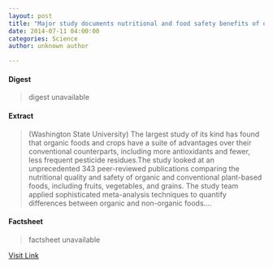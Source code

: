 ```yaml
---
layout: post
title: "Major study documents nutritional and food safety benefits of organic farming"
date: 2014-07-11 04:00:00
categories: Science
author: unknown author

---
```



#### Digest
>digest unavailable

#### Extract
>(Washington State University) The largest study of its kind has found that organic foods and crops have a suite of advantages over their conventional counterparts, including more antioxidants and fewer, less frequent pesticide residues.The study looked at an unprecedented 343 peer-reviewed publications comparing the nutritional quality and safety of organic and conventional plant-based foods, including fruits, vegetables, and grains. The study team applied sophisticated meta-analysis techniques to quantify differences between organic and non-organic foods....

#### Factsheet
>factsheet unavailable

[Visit Link](http://www.eurekalert.org/pub_releases/2014-07/wsu-msd070914.php)



